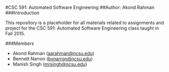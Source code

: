 #CSC 591: Automated Software Engineering 
##Author: Akond Rahman 
###Introduction 

This repository is a placeholder for all 
materials related to assignments and project 
for the CSC 591: Automated Software Engineering 
class taught in Fall 2015. 

###Members
- Akond Rahman   (aarahman@ncsu.edu) 
- Bennett Narron (bynarron@ncsu.edu) 
- Manish Singh   (mrsingh@ncsu.edu)  
